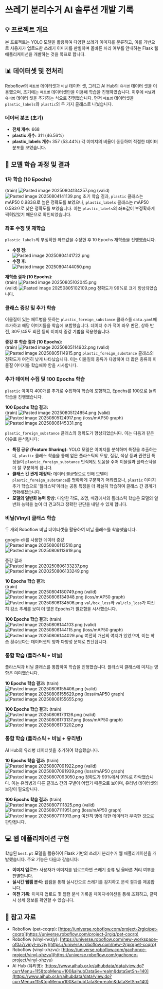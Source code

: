 # 쓰레기 분리수거 AI 솔루션 개발 기록

## 💡 프로젝트 개요

본 프로젝트는 YOLO 모델을 활용하여 다양한 쓰레기 이미지를 분류하고, 이를 기반으로 사용자가 업로드한 쓰레기 이미지를 판별하며 올바른 처리 여부를 안내하는 Flask 웹 애플리케이션을 개발하는 것을 목표로 합니다.

## 📊 데이터셋 및 전처리

Roboflow의 `페트병` 데이터셋과 `비닐` 데이터 셋, 그리고 AI Hub의 `유리병` 데이터 셋을 이용했으며, 초기에는 `페트병` 데이터셋만을 이용해 학습을 진행하였습니다. 이후에 `비닐`과 `유리병` 데이터 셋을 추가하는 식으로 진행했습니다. 먼저 `페트병` 데이터셋을 `plastic_labels`와 `plastic`의 두 가지 클래스로 나눴습니다.

### 데이터 분포 (초기)
- **전체 개수:** 668
- **plastic 개수:** 311 (46.56%)
- **plastic_labels 개수:** 357 (53.44%)
각 이미지의 비율이 동등하여 적절한 데이터 분포를 보였습니다.

## 🚀 모델 학습 과정 및 결과

### 1차 학습 (10 Epochs)  
(train)
![Pasted image 20250804134257.png](images/Pasted%20image%2020250804134257.png)
(valid)
![Pasted image 20250804141139.png](images/Pasted%20image%2020250804141139.png)
초기 학습 결과, `plastic` 클래스는 mAP50 0.983으로 높은 정확도를 보였으나, `plastic_labels` 클래스는 mAP50 0.583으로 낮은 정확도를 보였습니다. 이는 `plastic_labels`의 좌표값이 부정확하게 찍혀있었기 때문으로 확인되었습니다.

### 좌표 수정 및 재학습
`plastic_labels`의 부정확한 좌표값을 수정한 후 10 Epochs 재학습을 진행했습니다.
- **수정 전:**  
![Pasted image 20250804141722.png](images/Pasted%20image%2020250804141722.png)
- **수정 후:**  
![Pasted image 20250804144050.png](images/Pasted%20image%2020250804144050.png)

**재학습 결과 (10 Epochs):**  
(train)
![Pasted image 20250805102045.png](images/Pasted%20image%2020250805102045.png)  
(valid)
![Pasted image 20250805102109.png](images/Pasted%20image%2020250805102109.png)
정확도가 99%로 크게 향상되었습니다.

### 클래스 증강 및 추가 학습
이물질이 있는 페트병을 뜻하는 `plastic_foreign_substance` 클래스를 `data.yaml`에 추가하고 해당 이미지들을 학습에 포함했습니다. 데이터 수가 적어 좌우 반전, 상하 반전, 30도/45도 회전 등의 이미지 증강 기법을 적용했습니다.

**증강 후 학습 결과 (10 Epochs):**  
(train)
![Pasted image 20250805114902.png](images/Pasted%20image%2020250805114902.png) 
(valid)
![Pasted image 20250805114915.png](images/Pasted%20image%2020250805114915.png) 
`plastic_foreign_substance` 클래스의 정확도가 여전히 낮게 나타났습니다. 이는 이물질의 종류가 다양하여 더 많은 종류의 이물질 이미지를 학습해야 함을 시사합니다.

### 추가 데이터 수집 및 100 Epochs 학습
`plastic` 이미지 400개를 추가로 수집하여 학습에 포함하고, Epochs를 100으로 늘려 학습을 진행했습니다.

**100 Epochs 학습 결과:**  
(train)
![Pasted image 20250805124854.png](images/Pasted%20image%2020250805124854.png) 
(valid)
![Pasted image 20250805124917.png](images/Pasted%20image%2020250805124917.png) 
(loss/mAP50 graph)
![Pasted image 20250806145331.png](images/Pasted%20image%2020250806145331.png) 

`plastic_foreign_substance` 클래스의 정확도가 향상되었습니다. 이는 다음과 같은 이유로 분석됩니다:

-   **특징 공유 (Feature Sharing):** YOLO 모델은 이미지를 분석하며 특징을 추출하는데, `plastic` 클래스 학습을 통해 얻은 플라스틱의 모양, 질감, 색상 등과 관련된 특징들이 `plastic_foreign_substance` 인식에도 도움을 주어 이물질과 플라스틱을 더 잘 구분하게 됩니다.
-   **클래스 간 관계 재정의:** 데이터 불균형으로 인해 모델이 `plastic_foreign_substance`를 명확하게 구분하기 어려웠으나, `plastic` 이미지 추가 학습으로 '플라스틱'이라는 공통 특징을 더 확실히 학습하여 클래스 간 경계가 명확해졌습니다.
-   **모델의 일반화 능력 향상:** 다양한 각도, 조명, 배경에서의 플라스틱 학습은 모델의 일반화 능력을 높여 더 견고하고 정확한 판단을 내릴 수 있게 합니다.

### 비닐(Vinyl) 클래스 학습
두 개의 Roboflow 비닐 데이터셋을 활용하여 비닐 클래스를 학습했습니다.

google-cli를 사용한 데이터 증강  
![Pasted image 20250806113510.png](images/Pasted%20image%2020250806113510.png) 
![Pasted image 20250806113619.png](images/Pasted%20image%2020250806113619.png) 

증강 결과  
![Pasted image 2020250806133237.png](images/Pasted%20image%2020250806133237.png) 
![Pasted image 2020250806133249.png](images/Pasted%20image%2020250806133249.png) 
  
**10 Epochs 학습 결과:**  
(train)  
![Pasted image 20250804180749.png](images/Pasted%20image%2020250804180749.png) 
(valid)  
![Pasted image 20250806134948.png](images/Pasted%20image%2020250806134948.png) 
(loss/mAP50 graph)  
![Pasted image 20250806134506.png](images/Pasted%20image%2020250806134506.png) 
`val/box_loss`와 `val/cls_loss`가 여전히 감소 추세를 보여 더 많은 Epochs가 필요함을 시사했습니다.  

**100 Epochs 학습 결과:**
(train)  
![Pasted image 20250806144103.png](images/Pasted%20image%2020250806144103.png) 
(valid)  
![Pasted image 20250806144115.png](images/Pasted%20image%2020250806144115.png) 
(loss/mAP50 graph)  
![Pasted image 20250806144029.png](images/Pasted%20image%2020250806144029.png) 
여전히 개선의 여지가 있었으며, 이는 학습 횟수보다는 데이터셋의 양과 다양성 문제로 판단됩니다.

### 통합 학습 (플라스틱 + 비닐)
플라스틱과 비닐 클래스를 통합하여 학습을 진행했습니다. 플라스틱 클래스에 미치는 영향은 미미했습니다.

**10 Epochs 학습 결과:**
(train)  
![Pasted image 20250806155406.png](images/Pasted%20image%2020250806155406.png) 
(valid)  
![Pasted image 20250806155629.png](images/Pasted%20image%2020250806155629.png) 
(loss/mAP50 graph)  
![Pasted image 20250806155655.png](images/Pasted%20image%2020250806155655.png) 

**100 Epochs 학습 결과:**
(train)  
![Pasted image 20250806173126.png](images/Pasted%20image%2020250806173126.png) 
(valid)  
![Pasted image 20250806173137.png](images/Pasted%20image%2020250806173137.png) 
(loss/mAP50 graph)  
![Pasted image 20250806173202.png](images/Pasted%20image%2020250806173202.png) 

### 통합 학습 (플라스틱 + 비닐 + 유리병)
AI Hub의 유리병 데이터셋을 추가하여 학습했습니다.

**10 Epochs 학습 결과:**
(train)  
![Pasted image 20250807091922.png](images/Pasted%20image%2020250807091922.png) 
(valid)  
![Pasted image 20250807091939.png](images/Pasted%20image%2020250807091939.png) 
(loss/mAP50 graph)  
![Pasted image 20250807093050.png](images/Pasted%20image%2020250807093050.png) 
정확도가 99%에서 91%로 하락했습니다. 이는 유리병과 다른 클래스 간의 구별이 어렵기 때문으로 보이며, 유리병 데이터셋의 보강이 필요합니다.

**100 Epochs 학습 결과:**
(train)  
![Pasted image 20250807111825.png](images/Pasted%20image%2020250807111825.png) 
(valid)  
![Pasted image 20250807111951.png](images/Pasted%20image%2020250807111951.png) 
(loss/mAP50 graph)  
![Pasted image 20250807111913.png](images/Pasted%20image%2020250807111913.png) 
여전히 병에 대한 데이터가 부족한 것으로 판단됩니다.

## 💻 웹 애플리케이션 구현

학습된 `best.pt` 모델을 활용하여 Flask 기반의 쓰레기 분리수거 웹 애플리케이션을 개발했습니다. 주요 기능은 다음과 같습니다:
-   **이미지 업로드:** 사용자가 이미지를 업로드하면 쓰레기 종류 및 올바른 처리 여부를 판별합니다.
-   **실시간 웹캠 분석:** 웹캠을 통해 실시간으로 쓰레기를 감지하고 분석 결과를 제공합니다.
-   **이전 기록:** 이미지 업로드 및 웹캠 분석 기록을 페이지네이션을 통해 조회하고, 클릭 시 상세 정보를 확인할 수 있습니다.

## 🔗 참고 자료

-   Roboflow (pet-coqrp): [https://universe.roboflow.com/project-2rgiq/pet-coqrp](https://universe.roboflow.com/project-2rgiq/pet-coqrp)
-   Roboflow (vinyl-nvzjy): [https://universe.roboflow.com/new-workspace-of0a7/vinyl-nvzjy](https://universe.roboflow.com/new-2rgiq/pet-coqrp)
-   Roboflow (vinyl-xhzvu): [https://universe.roboflow.com/gachonce-project/vinyl-xhzvu](https://universe.roboflow.com/gachonce-project/vinyl-xhzvu)
-   AI Hub (유리병): [https://www.aihub.or.kr/aihubdata/data/view.do?currMenu=115&topMenu=100&aihubDataSe=realm&dataSetSn=140](https://www.aihub.or.kr/aihubdata/data/view.do?currMenu=115&topMenu=100&aihubDataSe=realm&dataSetSn=140)
